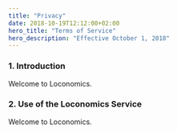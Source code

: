 ```yaml
---
title: "Privacy"
date: 2018-10-19T12:12:00+02:00
hero_title: "Terms of Service"
hero_description: "Effective October 1, 2018"
---
```


<section id="section-our-mission">
    <div class="container-fluid border-padding">
    <div class="row">
        <div class="col-xs-12">
            <h3>1. Introduction</h3>
            <p>Welcome to Loconomics.</p>
        </div>
    </div>
    <div class="row">
        <div class="col-xs-12">
            <h3>2. Use of the Loconomics Service</h3>
            <p>Welcome to Loconomics.</p>
        </div>
    </div>
    </div>
</section>
